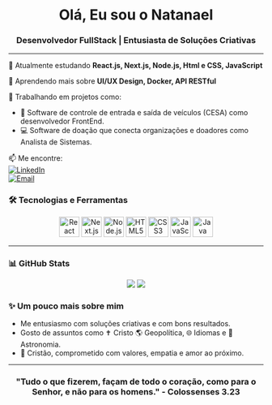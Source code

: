 <h1 align="center">Olá, Eu sou o Natanael</h1>
<h3 align="center">Desenvolvedor FullStack | Entusiasta de Soluções Criativas</h3>

---

🌱 Atualmente estudando **React.js, Next.js, Node.js, Html e CSS, JavaScript**

🧠 Aprendendo mais sobre **UI/UX Design, Docker, API RESTful**

🔭 Trabalhando em projetos como:

- 📱 Software de controle de entrada e saída de veículos (CESA) como desenvolvedor FrontEnd.
- 💻 Software de doação que conecta organizações e doadores como Analista de Sistemas.

📫 Me encontre:  
[![LinkedIn](https://img.shields.io/badge/-LinkedIn-blue?style=flat-square&logo=linkedin&logoColor=white)](https://www.linkedin.com/in/seu-usuario/)  
[![Email](https://img.shields.io/badge/-Email-red?style=flat-square&logo=gmail&logoColor=white)](mailto:natanael20168@gmail.com)

### 🛠️ Tecnologias e Ferramentas
<p align="center">
  <img src="https://cdn.jsdelivr.net/gh/devicons/devicon/icons/react/react-original.svg" width="40" alt="React"/>
  <img src="https://cdn.jsdelivr.net/gh/devicons/devicon/icons/nextjs/nextjs-original.svg" width="40" alt="Next.js"/>
  <img src="https://cdn.jsdelivr.net/gh/devicons/devicon/icons/nodejs/nodejs-original.svg" width="40" alt="Node.js"/>
  <img src="https://cdn.jsdelivr.net/gh/devicons/devicon/icons/html5/html5-original.svg" width="40" alt="HTML5"/>
  <img src="https://cdn.jsdelivr.net/gh/devicons/devicon/icons/css3/css3-original.svg" width="40" alt="CSS3"/>
  <img src="https://cdn.jsdelivr.net/gh/devicons/devicon/icons/javascript/javascript-original.svg" width="40" alt="JavaScript"/>
  <img src="https://cdn.jsdelivr.net/gh/devicons/devicon/icons/java/java-original.svg" width="40" alt="Java" />
</p>

---

### 📊 GitHub Stats
<p align="center">
  <img src="https://github-readme-stats.vercel.app/api?username=Natanael9999&show_icons=true&theme=tokyonight" />
  <img src="https://github-readme-stats.vercel.app/api/top-langs/?username=Natanael9999&layout=compact&theme=tokyonight" />
</p>

### ✨ Um pouco mais sobre mim
- Me entusiasmo com soluções criativas e com bons resultados.
- Gosto de assuntos como ✝ Cristo 🌎 Geopolítica, 🌐 Idiomas e 🚀 Astronomia.
- 🙏 Cristão, comprometido com valores, empatia e amor ao próximo.

---

<h3 align="center">"Tudo o que fizerem, façam de todo o coração, como para o Senhor, e não para os homens." - Colossenses 3.23</h3>

